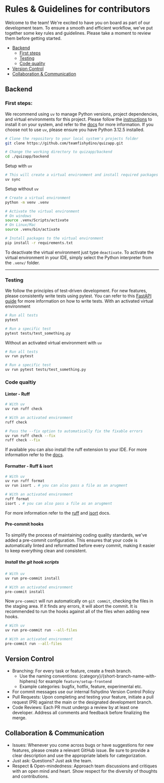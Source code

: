 # Rules & Guidelines for contributors
Welcome to the team! We're excited to have you on board as part of our development team. 
To ensure a smooth and efficient workflow, we've put together some key rules and guidelines. 
Please take a moment to review them before getting started.
- [Backend](#backend)
  - [First steps](#first-steps)
  - [Testing](#testing)
  - [Code quality](#code-qualtiy)
- [Version Control](#version-control)
- [Collaboration & Communication](#collaboration--communication)
## Backend
### First steps:
We recommend using `uv` to manage Python versions, project dependencies, and virtual environments for this project. 
Please follow the [instructions](https://docs.astral.sh/uv/getting-started/installation/) to install it on your system, and refer to the [docs](https://docs.astral.sh/uv/) for more information. 
If you choose not to use `uv`, please ensure you have Python 3.12.5 installed.
```bash
# Clone the repository to your local system's projects folder
git clone https://github.com/teamfishydino/quizapp.git

# Change the working directory to quizapp/backend
cd ./quizapp/backend
```
Setup with `uv`
```bash
# This will create a virtual environment and install required packages
uv sync
```
Setup without `uv`
```bash
# Create a virtual environment
python -m venv .venv

# Activate the virtual environment
# On windows
source .venv/Scripts/activate
# On Linux/Mac
source .venv/bin/activate

# Install packages to the virtual environment
pip install -r requirements.txt
```
To deactivate the virtual environment just type `deactivate`.
To activate the virtual environment in your IDE, simply select the Python interpreter from the `.venv/` folder.
___

### Testing
We follow the principles of test-driven development. For new features, please consistently write tests using pytest. You can refer to this 
[FastAPI guide](https://fastapi.tiangolo.com/tutorial/testing/) for more information on how to write tests.
With an activated virtual environment
```bash
# Run all tests
pytest

# Run a specific test
pytest tests/test_something.py
```
Without an activated virtual environment with `uv`
```bash
# Run all tests
uv run pytest

# Run a specific test
uv run pytest tests/test_something.py
```
### Code qualtiy
#### Linter - Ruff
```bash
# With uv
uv run ruff check

# With an activated environment
ruff check

# Pass the --fix option to automatically fix the fixable errors
uv run ruff check --fix
ruff check --fix
```
If available you can also install the ruff extension to your IDE. 
For more information refer to the [docs](https://docs.astral.sh/ruff/).
#### Formatter - Ruff & isort
```bash
# With uv
uv run ruff format
uv run isort . # you can also pass a file as an arugment

# With an activated environment
ruff format
isort . # you can also pass a file as an arugment
```
For more information refer to the [ruff](https://docs.astral.sh/ruff/) and [isort](https://pycqa.github.io/isort/) docs. 
#### Pre-commit hooks
To simplify the process of maintaining coding quality standards, we've added a pre-commit configuration. This ensures that your code is automatically linted and reformatted before every commit, making it easier to keep everything clean and consistent.   

##### Install the git hook scripts
```bash
# With uv 
uv run pre-commit install

# With an activated environment
pre-commit install
```
Now `pre-commit` will run automatically on `git commit`, checking the files in the staging area. If it finds any errors, it will abort the commit.
It is recommended to run the hooks against all of the files when adding new hooks.
```bash
# With uv 
uv run pre-commit run --all-files

# With an activated environment
pre-commit run --all-files
```

## Version Control
- Branching: For every task or feature, create a fresh branch.
  - Use the naming conventions: {category}/{short-branch-name-with-hiphens} for example `feature/setup-frontend`    
  - Example categories: bugfix, hotfix, feature, experimental etc.
- For commit messages use our internal fishydino Version Control Policy 
- Pull Requests: Upon completing and testing your feature, initiate a pull request (PR) against the main or the designated development branch.
- Code Reviews: Each PR must undergo a review by at least one developer. Address all comments and feedback before finalizing the merge.
  
## Collaboration & Communication
- Issues: Whenever you come across bugs or have suggestions for new features, please create a relevant GitHub issue. Be sure to provide a clear description and use the appropriate labels for categorization.
- Just ask: Questions? Just ask the team.
- Respect & Open-mindedness: Approach team discussions and critiques with an open mind and heart. Show respect for the diversity of thoughts and contributions.
